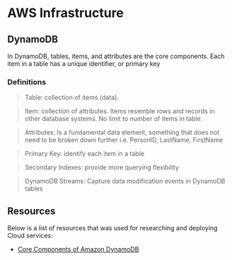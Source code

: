# AWS Infrastructure

## DynamoDB
In DynamoDB, tables, items, and attributes are the core components. Each item in a table has a unique identifier, or primary key 

### Definitions
> Table: collection of items (data).

> Item: collection of attributes. Items resemble rows and records in other database systems. No limit to number of items in table.

> Attributes: Is a fundamental data element, something that does not need to be broken down further i.e. PersonID, LastName, FirstName

> Primary Key: identify each item in a table

> Secondary Indexes: provide more querying flexibility

> DynamoDB Streams: Capture data modification events in DynamoDB tables



## Resources

Below is a list of resources that was used for researching and deploying Cloud services:

- [Core Components of Amazon DynamoDB](https://docs.aws.amazon.com/amazondynamodb/latest/developerguide/HowItWorks.CoreComponents.html)